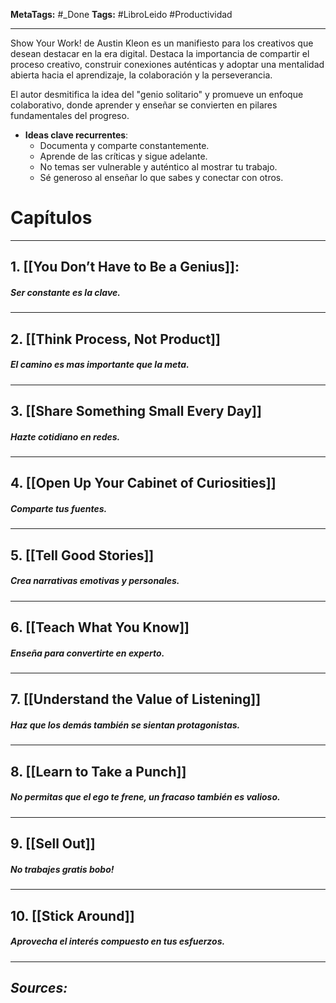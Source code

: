 **MetaTags:** #_Done
**Tags:** #LibroLeido #Productividad 
- - -
Show Your Work! de Austin Kleon es un manifiesto para los creativos que desean destacar en la era digital.  Destaca la importancia de compartir el proceso creativo, construir conexiones auténticas y adoptar una mentalidad abierta hacia el aprendizaje, la colaboración y la perseverancia.

El autor desmitifica la idea del "genio solitario" y promueve un enfoque colaborativo, donde aprender y enseñar se convierten en pilares fundamentales del progreso. 

- **Ideas clave recurrentes**:
  - Documenta y comparte constantemente.
  - Aprende de las críticas y sigue adelante.
  - No temas ser vulnerable y auténtico al mostrar tu trabajo.
  - Sé generoso al enseñar lo que sabes y conectar con otros.
# Capítulos
- - - 
## 1. [[You Don’t Have to Be a Genius]]:
##### Ser constante es la clave.
---
## 2. [[Think Process, Not Product]]
##### El camino es mas importante que la meta.
---
## 3. [[Share Something Small Every Day]] 
##### Hazte cotidiano en redes.
---
## 4. [[Open Up Your Cabinet of Curiosities]]
##### Comparte tus fuentes.
---
## 5. [[Tell Good Stories]]
##### Crea narrativas emotivas y personales.
---
## 6. [[Teach What You Know]]
##### Enseña para convertirte en experto.
---
## 7. [[Understand the Value of Listening]]
##### Haz que los demás también se sientan protagonistas.
---
## 8. [[Learn to Take a Punch]]
##### No permitas que el ego te frene, un fracaso también es valioso.
---
## 9. [[Sell Out]]
##### No trabajes gratis bobo!
---
## 10. [[Stick Around]]
##### Aprovecha el interés compuesto en tus esfuerzos.

- - - 
## ***Sources:***